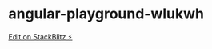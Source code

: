 # angular-playground-wlukwh

[Edit on StackBlitz ⚡️](https://stackblitz.com/edit/angular-playground-wlukwh)